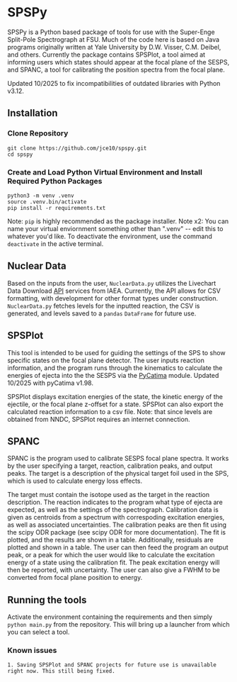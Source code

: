 # SPSPy
SPSPy is a Python based package of tools for use with the Super-Enge Split-Pole Spectrograph at FSU. Much of the code here is based on Java programs originally written at Yale University by D.W. Visser, C.M. Deibel, and others. Currently the package contains SPSPlot, a tool aimed at informing users which states should appear at the focal plane of the SESPS, and SPANC, a tool for calibrating the position spectra from the focal plane.

Updated 10/2025 to fix incompatibilities of outdated libraries with Python v3.12.

## Installation
### Clone Repository 
	git clone https://github.com/jce10/spspy.git
	cd spspy
### Create and Load Python Virtual Environment and Install Required Python Packages
	python3 -m venv .venv
	source .venv.bin/activate
	pip install -r requirements.txt
Note: `pip` is highly recommended as the package installer. 
Note x2: You can name your virtual enviornment something other than ".venv" -- edit this to whatever you'd like. To deactivate the environment, use the command `deactivate` in the active terminal. 

## Nuclear Data
Based on the inputs from the user, `NuclearData.py` utilizes the Livechart Data Download [API](https://www-nds.iaea.org/relnsd/vcharthtml/api_v0_guide.html) services from IAEA. Currently, the API allows for CSV formatting, with development for other format types under construction. `NuclearData.py` fetches levels for the inputted reaction, the CSV is generated, and levels saved to a `pandas` `DataFrame` for future use. 

## SPSPlot
This tool is intended to be used for guiding the settings of the SPS to show specific states on the focal plane detector. The user inputs reaction information, and the program runs through the kinematics to calculate the energies of ejecta into the the SESPS via the [PyCatima](https://github.com/hrosiak/pycatima) module. Updated 10/2025 with pyCatima v1.98. 

SPSPlot displays excitation energies of the state, the kinetic energy of the ejectile, or the focal plane z-offset for a state. SPSPlot can also export the calculated reaction information to a csv file. 
Note: that since levels are obtained from NNDC, SPSPlot requires an internet connection.

## SPANC
SPANC is the program used to calibrate SESPS focal plane spectra. It works by the user specifying a target, reaction, calibration peaks, and output peaks. The target is a description of the physical target foil used in the SPS, which is used to calculate energy loss effects. 

The target must contain the isotope used as the target in the reaction description. The reaction indicates to the program what type of ejecta are expected, as well as the settings of the spectrograph. Calibration data is given as centroids from a spectrum with correspoding excitation energies, as well as associated uncertainties. The calibration peaks are then fit using the scipy ODR package (see scipy ODR for more documentation). The fit is plotted, and the results are shown in a table. Additionally, residuals are plotted and shown in a table. The user can then feed the program an output peak, or a peak for which the user would like to calculate the excitation energy of a state using the calibration fit. The peak excitation energy will then be reported, with uncertainty. The user can also give a FWHM to be converted from focal plane position to energy. 


## Running the tools
Activate the environment containing the requirements and then simply `python main.py` from the repository. This will bring up a launcher from which you can select a tool.

### Known issues
	1. Saving SPSPlot and SPANC projects for future use is unavailable right now. This still being fixed. 
